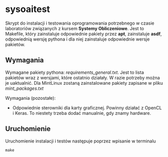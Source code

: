 # sysoaitest

Skrypt do instalacji i testowania oprogramowania potrzebnego w czasie laboratoriów związanych z kursem __Systemy Obliczeniowe__.
Jest to Makefile, który zainstaluje odpowiednie pakiety przez __apt__, zainstaluje __asdf__, odpowiednią wersję pythona i dla niej zainstaluje odpowiednie wersje pakietów.

## Wymagania

Wymagane pakiety pythona: _requirements\_general.txt_. Jest to lista pakietów wraz z wersjami, które ostatnio działały. W razie potrzeby można je uaktualnić. Dla MintLinux zostaną zainstalowane pakiety zapisane w pliku _mint\_packages.txt_

Wymagania (pozostałe):
+ Odpowiednie sterowniki dla karty graficznej. Powinny działać z OpenCL i Keras. To niestety trzeba dodać manualnie, gdy znamy hardware.

## Uruchomienie

Uruchomienie instalacji i testów następuje poprzez wpisanie w terminalu

```
make
```
